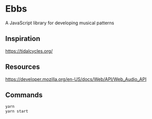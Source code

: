 # Ebbs

A JavaScript library for developing musical patterns

## Inspiration

https://tidalcycles.org/

## Resources

https://developer.mozilla.org/en-US/docs/Web/API/Web_Audio_API

## Commands
```bash
yarn
yarn start
```

